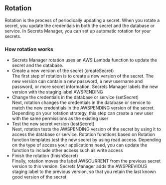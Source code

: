 ## Rotation
Rotation is the process of periodically updating a secret. 
When you rotate a secret, you update the credentials in both the secret and the database or service. 
In Secrets Manager, you can set up automatic rotation for your secrets.
### How rotation works
- Secrets Manager rotation uses an AWS Lambda function to update the secret and the database.  
- Create a new version of the secret (createSecret)  
  The first step of rotation is to create a new version of the secret. The new version can contain a new password, 
  a new username and password, or more secret information. Secrets Manager labels the new version with the staging label AWSPENDING
- Change the credentials in the database or service (setSecret)  
  Next, rotation changes the credentials in the database or service to match the new credentials in the AWSPENDING version of the secret. 
  Depending on your rotation strategy, this step can create a new user with the same permissions as the existing user
- Test the new secret version (testSecret)  
  Next, rotation tests the AWSPENDING version of the secret by using it to access the database or service. 
  Rotation functions based on Rotation function templates test the new secret by using read access. 
  Depending on the type of access your applications need, you can update the function to include other access such as write access
- Finish the rotation (finishSecret)  
  Finally, rotation moves the label AWSCURRENT from the previous secret version to this version. 
  Secrets Manager adds the AWSPREVIOUS staging label to the previous version, so that you retain the last known good version of the secret
